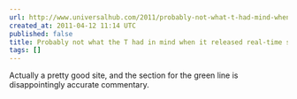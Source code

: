 ```yaml
---
url: http://www.universalhub.com/2011/probably-not-what-t-had-mind-when-it-released-real
created_at: 2011-04-12 11:14 UTC
published: false
title: Probably not what the T had in mind when it released real-time subway data
tags: []
---
```


Actually a pretty good site, and the section for the green line is disappointingly accurate commentary.
